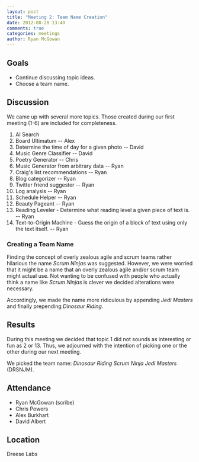 ```yaml
---
layout: post
title: "Meeting 2: Team Name Creation"
date: 2012-08-28 13:40
comments: true
categories: meetings
author: Ryan McGowan
---
```


## Goals

*   Continue discussing topic ideas.
*   Choose a team name.

## Discussion

We came up with several more topics. Those created during our first meeting
(1-6) are included for completeness.

1.  AI Search
2.  Board Ultimatum -- Alex
3.  Determine the time of day for a given photo -- David
4.  Music Genre Classifier -- David
5.  Poetry Generator -- Chris
6.  Music Generator from arbitrary data -- Ryan
7.  Craig's list recommendations  -- Ryan
8.  Blog categorizer -- Ryan
9.  Twitter friend suggester -- Ryan
10. Log analysis -- Ryan
11. Schedule Helper -- Ryan
12. Beauty Pageant -- Ryan
13. Reading Leveler - Determine what reading level a given piece of text is. --
    Ryan
14. Text-to-Origin Machine - Guess the origin of a block of text using only the
    text itself. -- Ryan

### Creating a Team Name

Finding the concept of overly zealous agile and scrum teams rather hilarious the
name *Scrum Ninjas* was suggested. However, we were worried that it might be a
name that an overly zealous agile and/or scrum team might actual use.  Not
wanting to be confused with people who actually think a name like *Scrum Ninjas*
is clever we decided alterations were necessary.

Accordingly, we made the name more ridiculous by appending *Jedi Masters* and
finally prepending *Dinosaur Riding*.

## Results

During this meeting we decided that topic 1 did not sounds as interesting or fun
as 2 or 13.  Thus, we adjourned with the intention of picking one or the other
during our next meeting.

We picked the team name: *Dinosaur Riding Scrum Ninja Jedi Masters* (DRSNJM).

## Attendance

-   Ryan McGowan (scribe)
-   Chris Powers
-   Alex Burkhart
-   David Albert

## Location

Dreese Labs
